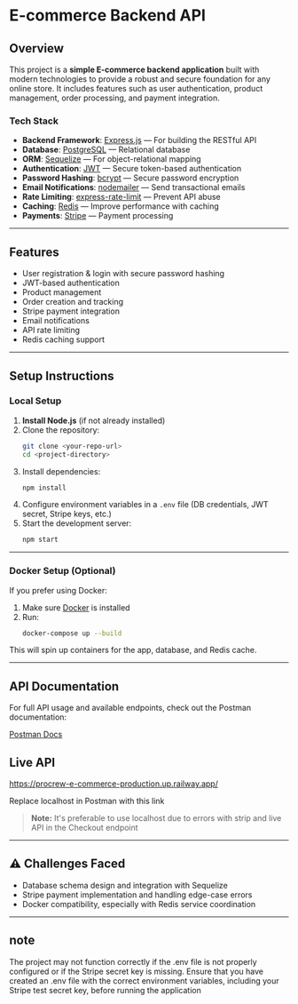 #  E-commerce Backend API

##  Overview

This project is a **simple E-commerce backend application** built with modern technologies to provide a robust and secure foundation for any online store. It includes features such as user authentication, product management, order processing, and payment integration.

###  Tech Stack

- **Backend Framework**: [Express.js](https://expressjs.com/) — For building the RESTful API
- **Database**: [PostgreSQL](https://www.postgresql.org/) — Relational database
- **ORM**: [Sequelize](https://sequelize.org/) — For object-relational mapping
- **Authentication**: [JWT](https://github.com/auth0/node-jsonwebtoken) — Secure token-based authentication
- **Password Hashing**: [bcrypt](https://github.com/kelektiv/node.bcrypt.js) — Secure password encryption
- **Email Notifications**: [nodemailer](https://nodemailer.com/about/) — Send transactional emails
- **Rate Limiting**: [express-rate-limit](https://www.npmjs.com/package/express-rate-limit) — Prevent API abuse
- **Caching**: [Redis](https://redis.io/) — Improve performance with caching
- **Payments**: [Stripe](https://stripe.com/) — Payment processing

---

##  Features

- User registration & login with secure password hashing  
-  JWT-based authentication  
-  Product management  
-  Order creation and tracking  
-  Stripe payment integration  
-  Email notifications  
-  API rate limiting  
-  Redis caching support  

---

##  Setup Instructions

###  Local Setup

1. **Install Node.js** (if not already installed)  
2. Clone the repository:
   ```bash
   git clone <your-repo-url>
   cd <project-directory>
   ```
3. Install dependencies:
   ```bash
   npm install
   ```
4. Configure environment variables in a `.env` file (DB credentials, JWT secret, Stripe keys, etc.)
5. Start the development server:
   ```bash
   npm start
   ```

---

###  Docker Setup (Optional)

If you prefer using Docker:

1. Make sure [Docker](https://www.docker.com/) is installed
2. Run:
   ```bash
   docker-compose up --build
   ```

This will spin up containers for the app, database, and Redis cache.

---

##  API Documentation

For full API usage and available endpoints, check out the Postman documentation:

 [Postman Docs](https://documenter.getpostman.com/view/17578628/2sB2cd4HhC)


##  Live API

https://procrew-e-commerce-production.up.railway.app/

Replace localhost in Postman with this link  
> **Note:** It's preferable to use localhost due to errors with strip and live API in the Checkout endpoint





---

## ⚠ Challenges Faced

- Database schema design and integration with Sequelize  
- Stripe payment implementation and handling edge-case errors  
- Docker compatibility, especially with Redis service coordination  

---

## note

The project may not function correctly if the .env file is not properly configured or if the Stripe secret key is missing. Ensure that you have created an .env file with the correct environment variables, including your Stripe test secret key, before running the application

